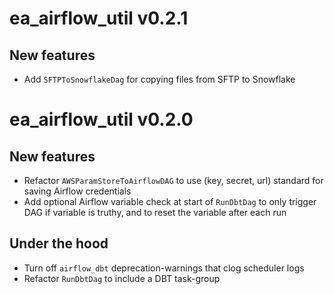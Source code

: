 # ea_airflow_util v0.2.1
## New features
- Add `SFTPToSnowflakeDag` for copying files from SFTP to Snowflake


# ea_airflow_util v0.2.0
## New features
- Refactor `AWSParamStoreToAirflowDAG` to use (key, secret, url) standard for saving Airflow credentials
- Add optional Airflow variable check at start of `RunDbtDag` to only trigger DAG if variable is truthy, and to reset the variable after each run

## Under the hood
- Turn off `airflow_dbt` deprecation-warnings that clog scheduler logs
- Refactor `RunDbtDag` to include a DBT task-group
